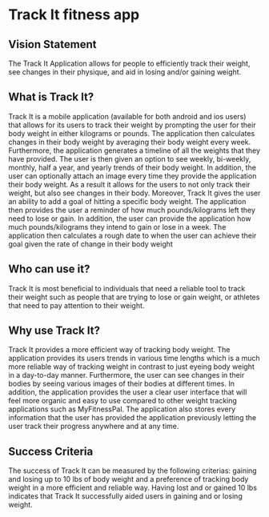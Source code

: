 # Track It fitness app

## Vision Statement
The Track It Application allows for people to efficiently track their weight, see changes in their physique, and aid in losing and/or gaining weight.

## What is Track It?
Track It is a mobile application (available for both android and ios users) that allows for its users to track their weight by prompting the user for their body weight in either kilograms or pounds. The application then calculates changes in their body weight by averaging their body weight every week. Furthermore, the application generates a timeline of all the weights that they have provided. The user is then given an option to see weekly, bi-weekly, monthly, half a year, and yearly trends of their body weight. In addition, the user can optionally attach an image every time they provide the application their body weight. As a result it allows for the users to not only track their weight, but also see changes in their body. Moreover, Track It gives the user an ability to add a goal of hitting a specific body weight. The application then provides the user a reminder of how much pounds/kilograms left they need to lose or gain. In addition, the user can provide the application how much pounds/kilograms they intend to gain or lose in a week. The application then calculates a rough date to when the user can achieve their goal given the rate of change in their body weight

## Who can use it?
Track It is most beneficial to individuals that need a reliable tool to track their weight such as people that are trying to lose or gain weight, or athletes that need to pay attention to their weight.

## Why use Track It?
Track It provides a more efficient way of tracking body weight. The application provides its users trends in various time lengths which is a much more reliable way of tracking weight in contrast to just eyeing body weight in a day-to-day manner. Furthermore, the user can see changes in their bodies by seeing various images of their bodies at different times. In addition, the application provides the user a clear user interface that will feel more organic and easy to use compared to other weight tracking applications such as MyFitnessPal. The application also stores every information that the user has provided the application previously letting the user track their progress anywhere and at any time.

## Success Criteria
The success of Track It can be measured by the following criterias: gaining and losing up to 10 lbs of body weight and a preference of tracking body weight in a more efficient and reliable way. Having lost and or gained 10 lbs indicates that Track It successfully aided users in gaining and or losing weight.
